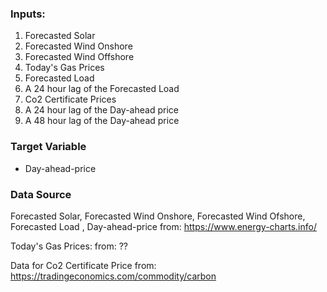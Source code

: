
### Inputs: 

1. Forecasted Solar
2. Forecasted Wind Onshore
3. Forecasted Wind Offshore
4. Today's Gas Prices
5. Forecasted Load
6. A 24 hour lag of the Forecasted Load
7. Co2 Certificate Prices
8. A 24 hour lag of the Day-ahead price
9. A 48 hour lag of the Day-ahead price
   

### Target Variable

- Day-ahead-price


### Data Source


Forecasted Solar, Forecasted Wind Onshore, Forecasted Wind Ofshore, Forecasted Load , Day-ahead-price
  from: https://www.energy-charts.info/

Today's Gas Prices: 
  from: ?? 

Data for Co2 Certificate Price from:  
  https://tradingeconomics.com/commodity/carbon

